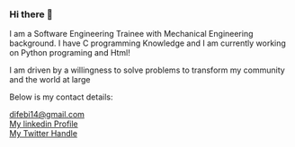 ### Hi there 👋

I am a Software Engineering Trainee with Mechanical Engineering background. I have  C programming Knowledge and I am currently working on Python programing and Html!
<p>I am driven by a willingness to solve problems to transform  my community and the world at large</p>
<p>Below is my contact details:</p>
<a href="difebi14@gmail.com">difebi14@gmail.com</a> <br>
<a href="https://www.linkedin.com/in/divine-ifechukwude-68b827239?lipi=urn%3Ali%3Apage%3Ad_flagship3_profile_view_base_contact_details%3BMvGIl9B%2BQmaQJ1YD5nHOOA%3D%3D">My linkedin Profile</a> <br>
<a href="https://twitter.com/DivineIfechukw1">My Twitter Handle</a>

<!--
**Ebi-Tech/Ebi-Tech** is a ✨ _special_ ✨ repository because its `README.md` (this file) appears on your GitHub profile.

Here are some ideas to get you started:

- 🔭 I’m currently working on ...
- 🌱 I’m currently learning ...
- 👯 I’m looking to collaborate on ...
- 🤔 I’m looking for help with ...
- 💬 Ask me about ...
- 📫 How to reach me: ...
- 😄 Pronouns: ...
- ⚡ Fun fact: ...
-->

